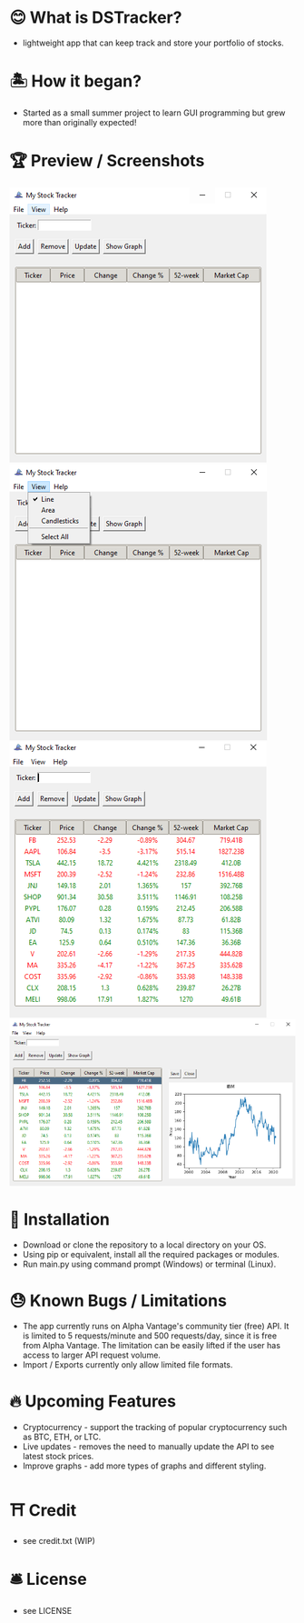 # :blush: What is DSTracker?
- lightweight app that can keep track and store your portfolio of stocks.

# :desert_island: How it began?
- Started as a small summer project to learn GUI programming but grew more than originally expected!

# :trophy: Preview / Screenshots
![alt text](https://github.com/kuckikirukia/DSTracker/blob/master/Images/graph4.png)
<br>
![alt text](https://github.com/kuckikirukia/DSTracker/blob/master/Images/graph2.png)
<br>
![alt text](https://github.com/kuckikirukia/DSTracker/blob/master/Images/graph3.png)
<br>
![alt text](https://github.com/kuckikirukia/DSTracker/blob/master/Images/graph.png)


# :truck: Installation
- Download or clone the repository to a local directory on your OS. 
- Using pip or equivalent, install all the required packages or modules.
- Run main.py using command prompt (Windows) or terminal (Linux).

# :sweat: Known Bugs / Limitations
- The app currently runs on Alpha Vantage's community tier (free) API. It is limited to 5 requests/minute and 500 requests/day, since it is free from Alpha Vantage. The limitation can be easily lifted if the user has access to larger API request volume.
- Import / Exports currently only allow limited file formats.

# :fire: Upcoming Features
- Cryptocurrency - support the tracking of popular cryptocurrency such as BTC, ETH, or LTC.
- Live updates - removes the need to manually update the API to see latest stock prices.
- Improve graphs - add more types of graphs and different styling.

# :shinto_shrine: Credit
- see credit.txt (WIP)

# :bellhop_bell: License
- see LICENSE

